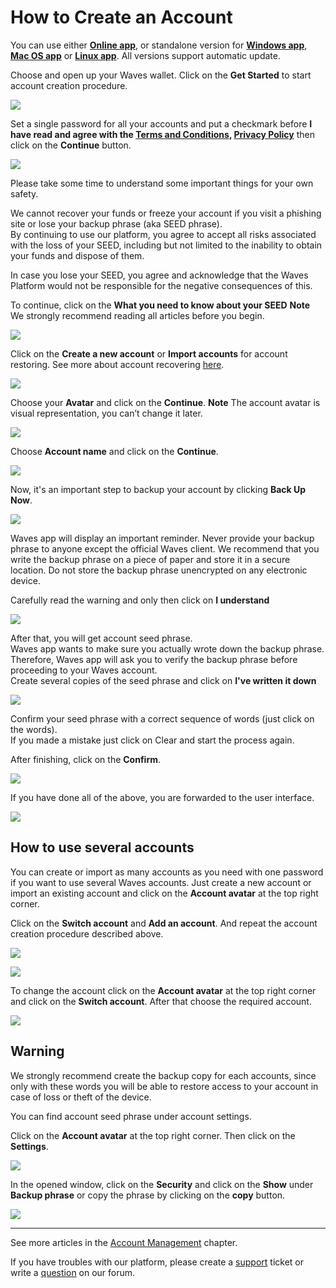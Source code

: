 # How to Create an Account

You can use either [**Online app**](https://dex.wavesplatform.com), or standalone version for [**Windows app**](https://wavesplatform.com/files/WavesDEX-win.zip), [**Mac OS app**](https://wavesplatform.com/files/WavesDEX-mac.dmg) or [**Linux app**](https://wavesplatform.com/files/WavesDEX-linux.deb). All versions support automatic update.

Choose and open up your Waves wallet. Click on the **Get Started** to start account creation procedure.

![](/_assets/account_creation_01.png)

Set a single password for all your accounts and put a checkmark before **I have read and agree with the [Terms and Conditions](https://wavesplatform.com/files/docs/Waves_terms_and_conditions.pdf), [Privacy Policy](https://wavesplatform.com/files/docs/Waves_privacy_policy.pdf)** then click on the **Continue** button.

![](/_assets/account_creation_02.png)

Please take some time to understand some important things for your own safety.

We cannot recover your funds or freeze your account if you visit a phishing site or lose your backup phrase \(aka SEED phrase\).  
By continuing to use our platform, you agree to accept all risks associated with the loss of your SEED, including but not limited to the inability to obtain your funds and dispose of them.

In case you lose your SEED, you agree and acknowledge that the Waves Platform would not be responsible for the negative consequences of this.

To continue, click on the **What you need to know about your SEED**
**Note** We strongly recommend reading all articles before you begin.

![](/_assets/account_creation_001.png)

Click on the **Create a new account** or **Import accounts** for account restoring. See more about account recovering [here](/waves-client/account-management/restore-an-account.md).

![](/_assets/account_creation_03.png)

Choose your **Avatar** and click on the **Continue**.
**Note** The account avatar is visual representation, you can’t change it later.

![](/_assets/account_creation_04.png)

Choose **Account name** and click on the **Continue**.

![](/_assets/account_creation_05.png)

Now, it's an important step to backup your account by clicking **Back Up Now**.

![](/_assets/account_creation_06.png)

Waves app will display an important reminder. Never provide your backup phrase to anyone except the official Waves client. We recommend that you write the backup phrase on a piece of paper and store it in a secure location. Do not store the backup phrase unencrypted on any electronic device.

Carefully read the warning and only then click on **I understand**

![](/_assets/account_creation_07.png)

After that, you will get account seed phrase.  
Waves app wants to make sure you actually wrote down the backup phrase. Therefore, Waves app will ask you to verify the backup phrase before proceeding to your Waves account.  
Create several copies of the seed phrase and click on **I've written it down**

![](/_assets/account_creation_08.png)

Сonfirm your seed phrase with a correct sequence of words \(just click on the words\).  
If you made a mistake just click on Clear and start the process again.

After finishing, click on the **Confirm**.

![](/_assets/account_creation_09.png)

If you have done all of the above, you are forwarded to the user interface.

![](/_assets/account_creation_10.png)

## How to use several accounts

You can create or import as many accounts as you need with one password if you want to use several Waves accounts. Just create a new account or import an existing account and click on the **Account avatar** at the top right corner.

Click on the **Switch account** and **Add an account**. And repeat the account creation procedure described above.

![](/_assets/account_restoring_04.png)

![](/_assets/account_restoring_04.1.png)

To change the account click on the **Account avatar** at the top right corner and click on the **Switch account**. After that choose the required account.

![](/_assets/account_restoring_04.2.png)

## Warning

We strongly recommend create the backup copy for each accounts, since only with these words you will be able to restore access to your account in case of loss or theft of the device.

You can find account seed phrase under account settings.

Click on the **Account avatar** at the top right corner. Then click on the **Settings**.

![](/_assets/advanced_features_001.png)

In the opened window, click on the **Security** and click on the **Show** under **Backup phrase** or copy the phrase by clicking on the **copy** button.

![](/_assets/backup_02.png)

---

See more articles in the [Account Management](/waves-client/account-management.md) chapter.

If you have troubles with our platform, please create a [support](https://support.wavesplatform.com/) ticket or write a [question](https://forum.wavesplatform.com/) on our forum.
